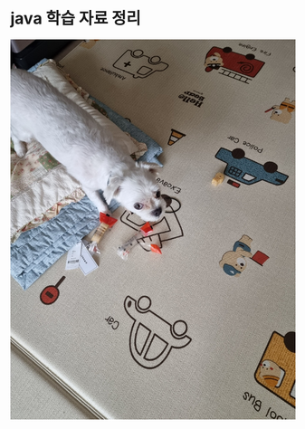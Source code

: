 # java 학습 자료 정리
<img src="https://github.com/alswn8268/java/blob/main/220914_1_html/src/main/webapp/KakaoTalk_20220913_144501030.jpg?raw=true">
